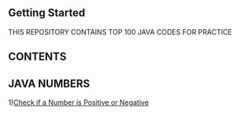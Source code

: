 ## Getting Started

THIS REPOSITORY CONTAINS TOP 100 JAVA CODES FOR PRACTICE 
 
## CONTENTS

## JAVA NUMBERS

1)[Check if a Number is Positive or Negative](https://github.com/AditiMishra02/JAVA-TOP-100-CODES/blob/main/TOP%20100%20CODES/Q1.java)


